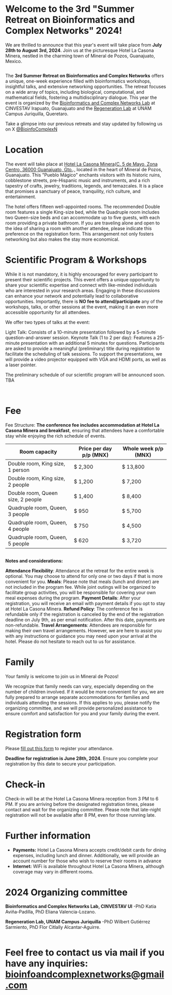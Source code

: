 
# Welcome to the 3rd "Summer Retreat on Bioinformatics and Complex Networks" 2024!


We are thrilled to announce that this year's event will take place from **July 28th to August 3rd, 2024**. Join us at the picturesque Hotel La Casona Minera, nestled in the charming town of Mineral de Pozos, Guanajuato, Mexico.

<img src="Imgs/1_3rd Summer Camp.png" class="img-responsive" alt="">

The **3rd Summer Retreat on Bioinformatics and Complex Networks** offers a unique, one-week experience filled with bioinformatics workshops, insightful talks, and extensive networking opportunities. The retreat focuses on a wide array of topics, including biological, computational, and mathematical fields, fostering a multidisciplinary dialogue. This year the event is organized by the [Bioinformatics and Complex Networks Lab](https://portal.cinvestav.mx/ira/investigacion/directorio-de-investigacion/dra-maribel-hern225ndez-rosales) at CINVESTAV Irapuato, Guanajuato and the [Regeneration Lab](http://varelab.lavis.unam.mx) at UNAM Campus Juriquilla, Queretaro. 

Take a glimpse into our previous retreats and stay updated by following us on X [@BioinfoComplexN](https://twitter.com/BioinfoComplexN)

# Location
The event will take place at [Hotel La Casona Minera](https://lacasonahotel.com/)([C. 5 de Mayo, Zona Centro, 36000 Guanajuato, Gto.](https://maps.app.goo.gl/oMv2D1HGpW67FeMDA)., located in the heart of Mineral de Pozos, Guanajuato. This "Pueblo Mágico" enchants visitors with its historic ruins, cobblestone streets, pre-Hispanic music and instruments, and a rich tapestry of crafts, jewelry, traditions, legends, and temazcales. It is a place that promises a sanctuary of peace, tranquility, rich culture, and entertainment.
<img src="Imgs/2_3rd Summer Camp.png" class="img-responsive" alt="">

The hotel offers fifteen well-appointed rooms. The recommended Double room features a single King-size bed, while the Quadruple room includes two Queen-size beds and can accommodate up to five guests, with each room providing a private bathroom. If you are traveling alone and open to the idea of sharing a room with another attendee, please indicate this preference on the registration form. This arrangement not only fosters networking but also makes the stay more economical.

# Scientific Program & Workshops

While it is not mandatory, it is highly encouraged for every participant to present their scientific projects. This event offers a unique opportunity to share your scientific expertise and connect with like-minded individuals who are interested in your research areas. Engaging in these discussions can enhance your network and potentially lead to collaborative opportunities. Importantly, there is **NO fee to attend/participate** any of the workshops, talks, or other sessions at the event, making it an even more accessible opportunity for all attendees.

We offer two types of talks at the event:

Light Talk: Consists of a 10-minute presentation followed by a 5-minute question-and-answer session.
Keynote Talk (1 to 2 per day): Features a 25-minute presentation with an additional 5 minutes for questions.
Participants are asked to provide a meaningful (preliminary) title during registration to facilitate the scheduling of talk sessions. To support the presentations, we will provide a video projector equipped with VGA and HDMI ports, as well as a laser pointer.

The preliminary schedule of our scientific program will be announced soon. TBA

<img src="Imgs/schedule.png" class="img-responsive" alt="">

<img src="Imgs/talks.png" class="img-responsive" alt=""> 

# Fee
Fee Structure: **The conference fee includes accommodation at Hotel La Casona Minera and breakfast**, ensuring that attendees have a comfortable stay while enjoying the rich schedule of events.

| Room capacity                        | Price per day p/p (MNX) | Whole week p/p (MNX) |
| ----------------------               | -------------------------------| --------------------------- |
| Double room, King size, 1 person                | $ 2,300                         | $ 13,800                    |
| Double room, King size, 2 people                | $ 1,200                         | $ 7,200                     |
| Double room, Queen size, 2 people                | $ 1,400                         | $ 8,400                     |
| Quadruple room, Queen, 3 people             | $ 950                         | $ 5,700                     |
| Quadruple room, Queen, 4 people             | $ 750                           | $ 4,500                     |
| Quadruple room, Queen, 5 people             | $ 620                           | $ 3,720                     |


<img src="Imgs/3_3rd Summer Camp.png" class="img-responsive" alt="">

**Notes and considerations:** 

**Attendance Flexibility**: Attendance at the retreat for the entire week is optional. You may choose to attend for only one or two days if that is more convenient for you.
**Meals**: Please note that meals (lunch and dinner) are not included in the program fee. While joint outings will be organized to facilitate group activities, you will be responsible for covering your own meal expenses during the program.
**Payment Details**: After your registration, you will receive an email with payment details if you opt to stay at Hotel La Casona Minera.
**Refund Policy**: The conference fee is refundable only if the registration is canceled by the end of the registration deadline on July 9th, as per email notification. After this date, payments are non-refundable.
**Travel Arrangements**: Attendees are responsible for making their own travel arrangements. However, we are here to assist you with any instructions or guidance you may need upon your arrival at the hotel. Please do not hesitate to reach out to us for assistance.

# Family

Your family is welcome to join us in Mineral de Pozos!

We recognize that family needs can vary, especially depending on the number of children involved. If it would be more convenient for you, we are fully prepared to arrange separate accommodations for families and individuals attending the sessions. If this applies to you, please notify the organizing committee, and we will provide personalized assistance to ensure comfort and satisfaction for you and your family during the event.

# Registration form

Please [fill out this form](https://docs.google.com/forms/d/1nxQhFYKsHHbI6D79y58BdpDmJk9jXzfjUHP9NIx5BBU/edit?ts=6478dd40) to register your attendance. 

**Deadline for registration is June 28th, 2024**. Ensure you complete your registration by this date to secure your participation.

# Check-in

Check-in will be at the Hotel La Casona Minera reception from 3 PM to 6 PM. If you are arriving before the designated registration times, please contact and wait for the organizing committee. Please note that late-night registration will not be available after 8 PM, even for those running late.

# Further information

- **Payments:**  Hotel La Casona Minera accepts credit/debit cards for dining expenses, including lunch and dinner. Additionally, we will provide an account number for those who wish to reserve their rooms in advance
- **Internet:** WiFi is available throughout Hotel La Casona Minera, although coverage may vary in different rooms.

# 2024 Organizing committee

**Bioinformatics and Complex Networks Lab, CINVESTAV UI**
-PhD Katia Aviña-Padilla, 
PhD Eliana Valencia-Lozano.

**Regeneration Lab, UNAM Campus Juriquilla**
-PhD Wilbert Gutiérrez Sarmiento,
PhD Flor Citlally Alcantar-Aguirre.

<img src="Imgs/4_3rd Summer Camp.png" class="img-responsive" alt="">

# Feel free to contact us via mail if you have any inquiries: **bioinfoandcomplexnetworks@gmail.com**
